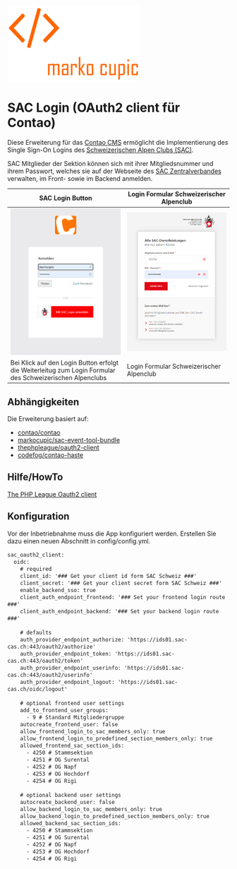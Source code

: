 ![Alt text](https://github.com/markocupic/markocupic/blob/main/logo.png "logo")

# SAC Login (OAuth2 client für Contao)

Diese Erweiterung für das [Contao CMS](https://contao.org) ermöglicht die Implementierung 
des Single Sign-On Logins des [Schweizerischen Alpen Clubs (SAC)](https://www.sac-cas.ch).

SAC Mitglieder der Sektion können sich mit ihrer Mitgliedsnummer und ihrem Passwort, welches sie auf der Webseite des [SAC Zentralverbandes](https://www.sac-cas.ch) verwalten, im Front- sowie im Backend anmelden.

| SAC Login Button | Login Formular Schweizerischer Alpenclub |
|-|-|
| ![SAC Login](docs/img/screenshot_backend_readme.png) | ![SAC Login](docs/img/screenshot_remote_login_form_readme.png) |
| Bei Klick auf den Login Button erfolgt die Weiterleitug zum Login Formular des Schweizerischen Alpenclubs | Login Formular Schweizerischer Alpenclub |

## Abhängigkeiten
Die Erweiterung basiert auf:
- [contao/contao](https://github.com/contao/contao)
- [markocupic/sac-event-tool-bundle](https://github.com/markocupic/sac-event-tool-bundle) 
- [thephpleague/oauth2-client](https://github.com/thephpleague/oauth2-client)
- [codefog/contao-haste](https://github.com/codefog/contao-haste)

## Hilfe/HowTo
[The PHP League Oauth2 client](https://oauth2-client.thephpleague.com/usage/)

## Konfiguration
Vor der Inbetriebnahme muss die App konfiguriert werden. Erstellen Sie dazu einen neuen Abschnitt in config/config.yml.

```
sac_oauth2_client:
  oidc:
    # required
    client_id: '### Get your client id form SAC Schweiz ###'
    client_secret: '### Get your client secret form SAC Schweiz ###'
    enable_backend_sso: true
    client_auth_endpoint_frontend: '### Set your frontend login route ###'
    client_auth_endpoint_backend: '### Set your backend login route ###'
    
    # defaults
    auth_provider_endpoint_authorize: 'https://ids01.sac-cas.ch:443/oauth2/authorize'
    auth_provider_endpoint_token: 'https://ids01.sac-cas.ch:443/oauth2/token'
    auth_provider_endpoint_userinfo: 'https://ids01.sac-cas.ch:443/oauth2/userinfo'
    auth_provider_endpoint_logout: 'https://ids01.sac-cas.ch/oidc/logout'

    # optional frontend user settings
    add_to_frontend_user_groups:
      - 9 # Standard Mitgliedergruppe
    autocreate_frontend_user: false
    allow_frontend_login_to_sac_members_only: true
    allow_frontend_login_to_predefined_section_members_only: true
    allowed_frontend_sac_section_ids:
      - 4250 # Stammsektion
      - 4251 # OG Surental
      - 4252 # OG Napf
      - 4253 # OG Hochdorf
      - 4254 # OG Rigi

    # optional backend user settings
    autocreate_backend_user: false
    allow_backend_login_to_sac_members_only: true
    allow_backend_login_to_predefined_section_members_only: true
    allowed_backend_sac_section_ids:
      - 4250 # Stammsektion
      - 4251 # OG Surental
      - 4252 # OG Napf
      - 4253 # OG Hochdorf
      - 4254 # OG Rigi

```

